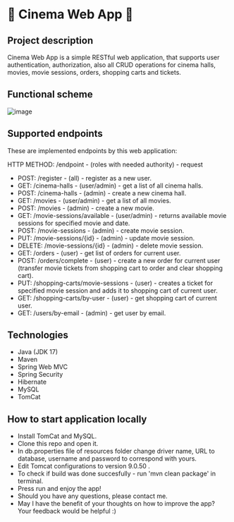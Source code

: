# 🎦 Cinema Web App 🎦

## Project description

Cinema Web App is a simple RESTful web application, that supports user authentication, authorization, also all CRUD operations for cinema halls, movies, movie sessions, orders, shopping carts and tickets.

## Functional scheme

![image](https://user-images.githubusercontent.com/79626945/223475729-99e227f8-d65e-48de-b874-f2ecbb28ed2b.png)

## Supported endpoints

These are implemented endpoints by this web application:

HTTP METHOD: /endpoint - (roles with needed authority) - request

* POST: /register - (all) - register as a new user.
* GET: /cinema-halls - (user/admin) - get a list of all cinema halls.
* POST: /cinema-halls - (admin) - create a new cinema hall.
* GET: /movies - (user/admin) - get a list of all movies.
* POST: /movies - (admin) - create a new movie.
* GET: /movie-sessions/available - (user/admin) - returns available movie sessions for specified movie and date.
* POST: /movie-sessions - (admin) - create movie session.
* PUT: /movie-sessions/{id} - (admin) - update movie session.
* DELETE: /movie-sessions/{id} - (admin) - delete movie session.
* GET: /orders - (user) - get list of orders for current user.
* POST: /orders/complete - (user) - create a new order for current user (transfer movie tickets from shopping cart to order and clear shopping cart).
* PUT: /shopping-carts/movie-sessions - (user) - creates a ticket for specified movie session and adds it to shopping cart of current user.
* GET: /shopping-carts/by-user - (user) - get shopping cart of current user.
* GET: /users/by-email - (admin) - get user by email.

## Technologies

- Java (JDK 17)
- Maven
- Spring Web MVC
- Spring Security
- Hibernate
- MySQL
- TomCat

## How to start application locally

- Install TomCat and MySQL.
- Clone this repo and open it.
- In db.properties file of resources folder change driver name, URL to database, username and password to correspond with yours.
- Edit Tomcat configurations to version 9.0.50 .
- To check if build was done succesfully - run 'mvn clean package' in terminal.
- Press run and enjoy the app!
- Should you have any questions, please contact me. 
- May I have the benefit of your thoughts on how to improve the app? Your feedback would be helpful :) 
 

